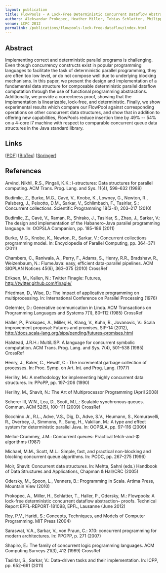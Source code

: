 ```yaml
---
layout: publication
title: FlowPools - A Lock-Free Deterministic Concurrent Dataflow Abstraction
authors: Aleksandar Prokopec, Heather Miller, Tobias Schlatter, Philipp Haller, Martin Odersky
venue: LCPC 2012
permalink: /publications/flowpools-lock-free-dataflow/index.html
---
```



## Abstract

Implementing correct and deterministic parallel programs is challenging. Even
though concurrency constructs exist in popular programming languages to
facilitate the task of deterministic parallel programming, they are often too
low level, or do not compose well due to underlying blocking mechanisms. In
this paper, we present the design and implementation of a fundamental data
structure for composable deterministic parallel dataflow computation through
the use of functional programming abstractions. Additionally, we provide a
correctness proof, showing that the implementation is linearizable,
lock-free, and deterministic. Finally, we show experimental results which
compare our FlowPool against corresponding operations on other 
concurrent data structures, and show that in addition to offering new
capabilities, FlowPools reduce insertion time by 49% -- 54% on a
4-core i7 machine with respect to comparable concurrent queue data
structures in the Java standard library.


## Links

\[[PDF](/resources/docs/lcpc2012.pdf)\]
\[[BibTex](/resources/docs/bibtex/flowpools.bib)\]
\[[Springer](http://link.springer.com/chapter/10.1007%2F978-3-642-37658-0_11)\]


## References

Arvind, Nikhil, R.S., Pingali, K.K.: I-structures: Data structures for parallel computing. ACM Trans. Prog. Lang. and Sys. 11(4), 598–632 (1989)

Budimlic, Z., Burke, M.G., Cavé, V., Knobe, K., Lowney, G., Newton, R., Palsberg, J., Peixotto, D.M., Sarkar, V., Schlimbach, F., Tasirlar, S.: Concurrent collections. Scientific Programming 18(3-4), 203–217 (2010)

Budimlic, Z., Cavé, V., Raman, R., Shirako, J., Tasirlar, S., Zhao, J., Sarkar, V.: The design and implementation of the Habanero-Java parallel programming language. In: OOPSLA Companion, pp. 185–186 (2011)

Burke, M.G., Knobe, K., Newton, R., Sarkar, V.: Concurrent collections programming model. In: Encyclopedia of Parallel Computing, pp. 364–371 (2011)

Chambers, C., Raniwala, A., Perry, F., Adams, S., Henry, R.R., Bradshaw, R., Weizenbaum, N.: FlumeJava: easy, efficient data-parallel pipelines. ACM SIGPLAN Notices 45(6), 363–375 (2010) CrossRef

Eriksen, M., Kallen, N.: Twitter Finagle: Futures, http://twitter.github.com/finagle/

Friedman, D., Wise, D.: The impact of applicative programming on multiprocessing. In: International Conference on Parallel Processing (1976)

Gelernter, D.: Generative communication in Linda. ACM Transactions on Programming Languages and Systems 7(1), 80–112 (1985) CrossRef

Haller, P., Prokopec, A., Miller, H., Klang, V., Kuhn, R., Jovanovic, V.: Scala improvement proposal: Futures and promises, SIP-14 (2012), http://docs.scala-lang.org/sips/pending/futures-promises.html

Halstead, J.R.H.: MultiLISP: A language for concurrent symbolic computation. ACM Trans. Prog. Lang. and Sys. 7(4), 501–538 (1985) CrossRef

Henry, J., Baker, C., Hewitt, C.: The incremental garbage collection of processes. In: Proc. Symp. on Art. Int. and Prog. Lang. (1977)

Herlihy, M.: A methodology for implementing highly concurrent data structures. In: PPoPP, pp. 197–206 (1990)

Herlihy, M., Shavit, N.: The Art of Multiprocessor Programming (April 2008)

Scherer III, W.N., Lea, D., Scott, M.L.: Scalable synchronous queues. Commun. ACM 52(5), 100–111 (2009) CrossRef

Bocchino Jr., R.L., Adve, V.S., Dig, D., Adve, S.V., Heumann, S., Komuravelli, R., Overbey, J., Simmons, P., Sung, H., Vakilian, M.: A type and effect system for deterministic parallel Java. In: OOPSLA, pp. 97–116 (2009)

Mellor-Crummey, J.M.: Concurrent queues: Practical fetch-and-Φ algorithms (1987)

Michael, M.M., Scott, M.L.: Simple, fast, and practical non-blocking and blocking concurrent queue algorithms. In: PODC, pp. 267–275 (1996)

Moir, Shavit: Concurrent data structures. In: Mehta, Sahni (eds.) Handbook of Data Structures and Applications, Chapman & Hall/CRC (2005)

Odersky, M., Spoon, L., Venners, B.: Programming in Scala. Artima Press, Mountain View (2010)

Prokopec, A., Miller, H., Schlatter, T., Haller, P., Odersky, M.: Flowpools: A lock-free deterministic concurrent dataflow abstraction– proofs. Technical Report EPFL-REPORT-181098, EPFL, Lausanne (June 2012)

Roy, P.V., Haridi, S.: Concepts, Techniques, and Models of Computer Programming. MIT Press (2004)

Saraswat, V.A., Sarkar, V., von Praun, C.: X10: concurrent programming for modern architectures. In: PPOPP, p. 271 (2007)

Shapiro, E.: The family of concurrent logic programming languages. ACM Computing Surveys 21(3), 412 (1989) CrossRef

Tasirlar, S., Sarkar, V.: Data-driven tasks and their implementation. In: ICPP, pp. 652–661 (2011)

